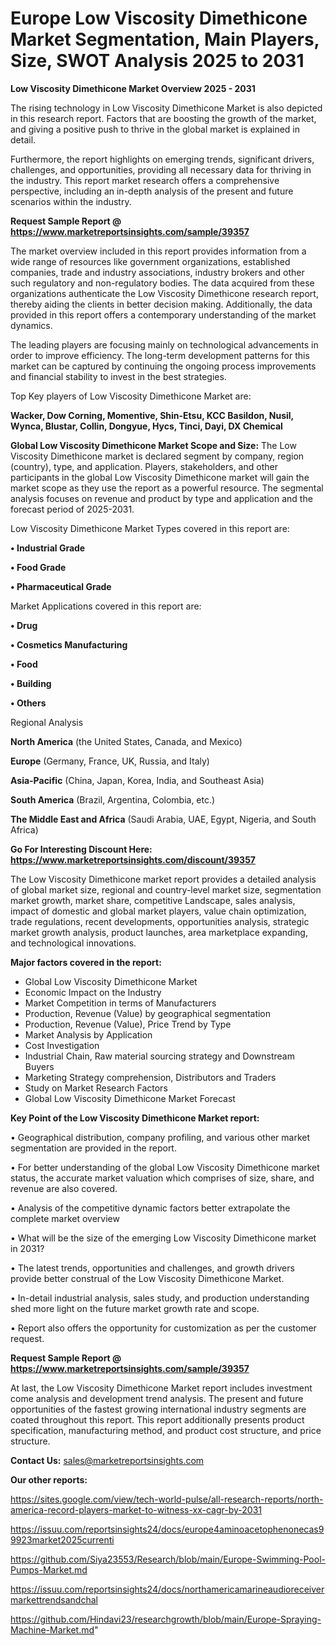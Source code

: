 # Europe Low Viscosity Dimethicone Market Segmentation, Main Players, Size, SWOT Analysis 2025 to 2031

<Strong> Low Viscosity Dimethicone Market Overview 2025 - 2031</strong>

The rising technology in Low Viscosity Dimethicone Market is also depicted in this research report. Factors that are boosting the growth of the market, and giving a positive push to thrive in the global market is explained in detail.

Furthermore, the report highlights on emerging trends, significant drivers, challenges, and opportunities, providing all necessary data for thriving in the industry. This report market research offers a comprehensive perspective, including an in-depth analysis of the present and future scenarios within the industry.

<strong>Request Sample Report @ <a href=https://www.marketreportsinsights.com/sample/39357>https://www.marketreportsinsights.com/sample/39357</a></strong>

The market overview included in this report provides information from a wide range of resources like government organizations, established companies, trade and industry associations, industry brokers and other such regulatory and non-regulatory bodies. The data acquired from these organizations authenticate the Low Viscosity Dimethicone research report, thereby aiding the clients in better decision making. Additionally, the data provided in this report offers a contemporary understanding of the market dynamics.

The leading players are focusing mainly on technological advancements in order to improve efficiency. The long-term development patterns for this market can be captured by continuing the ongoing process improvements and financial stability to invest in the best strategies.

Top Key players of Low Viscosity Dimethicone Market are:

<strong>Wacker, Dow Corning, Momentive, Shin-Etsu, KCC Basildon, Nusil, Wynca, Blustar, Collin, Dongyue, Hycs, Tinci, Dayi, DX Chemical</strong>

<strong><b>Global Low Viscosity Dimethicone Market Scope and Size:</b></strong>
The Low Viscosity Dimethicone market is declared segment by company, region (country), type, and application. Players, stakeholders, and other participants in the global Low Viscosity Dimethicone market will gain the market scope as they use the report as a powerful resource. The segmental analysis focuses on revenue and product by type and application and the forecast period of 2025-2031.

Low Viscosity Dimethicone Market Types covered in this report are:

<strong>•  Industrial Grade

•  Food Grade

•  Pharmaceutical Grade</strong>

Market Applications covered in this report are:

<strong>•  Drug

•  Cosmetics Manufacturing

•  Food

•  Building

•  Others</strong> 

Regional Analysis

<strong>North America</strong> (the United States, Canada, and Mexico)

<strong>Europe</strong> (Germany, France, UK, Russia, and Italy)

<strong>Asia-Pacific</strong> (China, Japan, Korea, India, and Southeast Asia)

<strong>South America</strong> (Brazil, Argentina, Colombia, etc.)

<strong>The Middle East and Africa</strong> (Saudi Arabia, UAE, Egypt, Nigeria, and South Africa)

<strong>Go For Interesting Discount Here: <a href=https://www.marketreportsinsights.com/discount/39357>https://www.marketreportsinsights.com/discount/39357</a></strong>

The Low Viscosity Dimethicone market report provides a detailed analysis of global market size, regional and country-level market size, segmentation market growth, market share, competitive Landscape, sales analysis, impact of domestic and global market players, value chain optimization, trade regulations, recent developments, opportunities analysis, strategic market growth analysis, product launches, area marketplace expanding, and technological innovations.

<strong><b>Major factors covered in the report:</b></strong>
<ul>
  <li>Global Low Viscosity Dimethicone Market </li>
  <li>Economic Impact on the Industry</li>
  <li>Market Competition in terms of Manufacturers</li>
  <li>Production, Revenue (Value) by geographical segmentation</li>
  <li>Production, Revenue (Value), Price Trend by Type</li>
  <li>Market Analysis by Application</li>
  <li>Cost Investigation</li>
  <li>Industrial Chain, Raw material sourcing strategy and Downstream Buyers</li>
  <li>Marketing Strategy comprehension, Distributors and Traders</li>
  <li>Study on Market Research Factors</li>
  <li>Global Low Viscosity Dimethicone Market Forecast</li>
</ul>

<strong><b>Key Point of the Low Viscosity Dimethicone Market report:</b></strong>

• Geographical distribution, company profiling, and various other market segmentation are provided in the report.

• For better understanding of the global Low Viscosity Dimethicone market status, the accurate market valuation which comprises of size, share, and revenue are also covered.

• Analysis of the competitive dynamic factors better extrapolate the complete market overview

• What will be the size of the emerging Low Viscosity Dimethicone market in 2031?

• The latest trends, opportunities and challenges, and growth drivers provide better construal of the Low Viscosity Dimethicone Market.

• In-detail industrial analysis, sales study, and production understanding shed more light on the future market growth rate and scope.

• Report also offers the opportunity for customization as per the customer request.

<strong>Request Sample Report @ <a href=https://www.marketreportsinsights.com/sample/39357>https://www.marketreportsinsights.com/sample/39357</a></strong>

At last, the Low Viscosity Dimethicone Market report includes investment come analysis and development trend analysis. The present and future opportunities of the fastest growing international industry segments are coated throughout this report. This report additionally presents product specification, manufacturing method, and product cost structure, and price structure.

<strong>Contact Us:</strong>
sales@marketreportsinsights.com

<strong>Our other reports:</strong>

<a href=https://sites.google.com/view/tech-world-pulse/all-research-reports/north-america-record-players-market-to-witness-xx-cagr-by-2031>https://sites.google.com/view/tech-world-pulse/all-research-reports/north-america-record-players-market-to-witness-xx-cagr-by-2031</a>

<a href=https://issuu.com/reportsinsights24/docs/europe4aminoacetophenonecas99923market2025currenti>https://issuu.com/reportsinsights24/docs/europe4aminoacetophenonecas99923market2025currenti</a>

<a href=https://github.com/Siya23553/Research/blob/main/Europe-Swimming-Pool-Pumps-Market.md>https://github.com/Siya23553/Research/blob/main/Europe-Swimming-Pool-Pumps-Market.md</a>

<a href=https://issuu.com/reportsinsights24/docs/northamericamarineaudioreceivermarkettrendsandchal>https://issuu.com/reportsinsights24/docs/northamericamarineaudioreceivermarkettrendsandchal</a>

<a href=https://github.com/Hindavi23/researchgrowth/blob/main/Europe-Spraying-Machine-Market.md>https://github.com/Hindavi23/researchgrowth/blob/main/Europe-Spraying-Machine-Market.md</a>"
